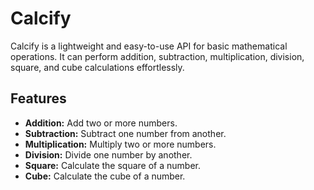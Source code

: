 # Calcify

Calcify is a lightweight and easy-to-use API for basic mathematical operations. It can perform addition, subtraction, multiplication, division, square, and cube calculations effortlessly.

## Features

- **Addition:** Add two or more numbers.
- **Subtraction:** Subtract one number from another.
- **Multiplication:** Multiply two or more numbers.
- **Division:** Divide one number by another.
- **Square:** Calculate the square of a number.
- **Cube:** Calculate the cube of a number.


